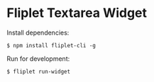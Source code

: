 # Fliplet Textarea Widget

Install dependencies:

```
$ npm install fliplet-cli -g
```

Run for development:

```
$ fliplet run-widget
```
